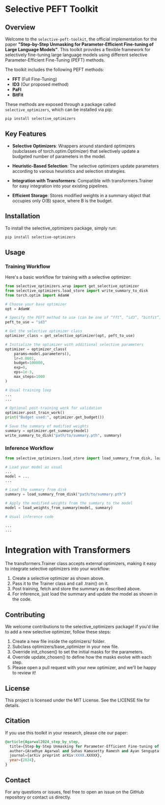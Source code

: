 # Selective PEFT Toolkit

## Overview

Welcome to the `selective-peft-toolkit`, the official implementation for the paper **"Step-by-Step Unmasking for Parameter-Efficient Fine-tuning of Large Language Models"**. This toolkit provides a flexible framework for selectively fine-tuning large language models using different selective Parameter-Efficient Fine-Tuning (PEFT) methods.

The toolkit includes the following PEFT methods:
- **FFT** (Full Fine-Tuning)
- **ID3** (Our proposed method)
- **PaFI**
- **BitFit**

These methods are exposed through a package called `selective_optimizers`, which can be installed via pip:

```bash
pip install selective_optimizers
```
## Key Features

- **Selective Optimizers**: Wrappers around standard optimizers (subclasses of torch.optim.Optimizer) that selectively update a budgeted number of parameters in the model.
- **Heuristic-Based Selection**: The selective optimizers update parameters according to various heuristics and selection strategies.
- **Integration with Transformers**: Compatible with transformers.Trainer for easy integration into your existing pipelines.

- **Efficient Storage**: Stores modified weights in a summary object that occupies only O(B) space, where B is the budget.

## Installation 

To install the selective_optimizers package, simply run:
```bash
pip install selective-optimizers
```
## Usage

### Training Workflow

Here's a basic workflow for training with a selective optimizer:
```python
from selective_optimizers.wrap import get_selective_optimizer
from selective_optimizers.load_store import write_summary_to_disk
from torch.optim import AdamW

# Choose your base optimizer
opt = AdamW

# Specify the PEFT method to use (can be one of “fft”, “id3”, “bitfit”, or “pafi”)
peft_to_use = "id3"

# Get the selective optimizer class
optimizer_class = get_selective_optimizer(opt, peft_to_use)

# Initialize the optimizer with additional selective parameters
optimizer = optimizer_class(
    params=model.parameters(), 
    lr=0.0001, 
    budget=100000, 
    exp=0, 
    eps=1e-3, 
    max_steps=1000
)

# Usual training loop
...
...

# Optional post-training work for validation
optimizer.post_train_work()
print("Budget used:", optimizer.get_budget())

# Save the summary of modified weights
summary = optimizer.get_summary(model)
write_summary_to_disk("path/to/summary.pth", summary)
```

### Inference Workflow

```python
from selective_optimizers.load_store import load_summary_from_disk, load_weights_from_summary

# Load your model as usual
...
model = ...
...

# Load the summary from disk
summary = load_summary_from_disk("path/to/summary.pth")

# Apply the modified weights from the summary to the model
model = load_weights_from_summary(model, summary)

# Usual inference code

...
...
```

# Integration with Transformers

The transformers.Trainer class accepts external optimizers, making it easy to integrate selective optimizers into your workflow:

1. Create a selective optimizer as shown above.
2. Pass it to the Trainer class and call .train() on it.
3. Post training, fetch and store the summary as described above.
4. For inference, just load the summary and update the model as shown in the code.

## Contributing
We welcome contributions to the selective_optimizers package! If you'd like to add a new selective optimizer, follow these steps:

1. Create a new file inside the optimizers/ folder.
2. Subclass optimizers/base_optimizer in your new file.
3. Override init_chosen() to set the initial masks for the parameters.
4. Override update_chosen() to define how the masks evolve with each step.
5. Please open a pull request with your new optimizer, and we’ll be happy to review it!

## License
This project is licensed under the MIT License. See the LICENSE file for details.

## Citation
If you use this toolkit in your research, please cite our paper:

```sql
@article{Agarwal2024_step_by_step,
  title={Step-by-Step Unmasking for Parameter-Efficient Fine-tuning of Large Language Models},
  author={Aradhye Agarwal and Suhas Kamasetty Ramesh and Ayan Sengupta and Tanmoy Chakraborty}
  journal={arXiv preprint arXiv:XXXX.XXXXX},
  year={2024},
}

``````
## Contact
For any questions or issues, feel free to open an issue on the GitHub repository or contact us directly.
